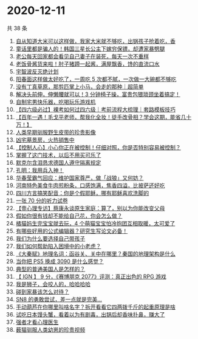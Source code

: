 # 2020-12-11

共 38 条

<!-- BEGIN -->
<!-- 最后更新时间 Fri Dec 11 2020 23:09:09 GMT+0800 (CST) -->

1. [自从知道大米可以这样做，我家大米就不够吃，出锅孩子抢着吃，香](https://www.zhihu.com/zvideo/1320062439422464000)
2. [童话里都是骗人的！韩国三星长公主下嫁穷保镖，却遭家暴劈腿](https://www.zhihu.com/zvideo/1320675876301250560)
3. [老公每天回家都会看见自己妻子在装死，每天一次不重样](https://www.zhihu.com/zvideo/1320394144187961344)
4. [老饭骨酱货来啦！肘子猪蹄一起酱，满屋飘香，馋的直流口水](https://www.zhihu.com/zvideo/1320767661438418944)
5. [宇智波反灭绝计划](https://www.zhihu.com/zvideo/1320779064446480384)
6. [阳春面这样做太好吃了，一周吃 5
   次都不腻，一次做一大碗都不够吃](https://www.zhihu.com/zvideo/1320746991513419776)
7. [没有丁真草原，那剪匹掌上小马，会走的那种｜超简单](https://www.zhihu.com/zvideo/1320332149057785856)
8. [解决头前伸，伸懒腰就可以！3
   分钟椅子操，富贵包猥琐颈坐着搞定！](https://www.zhihu.com/zvideo/1320774136466677760)
9. [自制宅男快乐器，吃喝玩乐游戏机](https://www.zhihu.com/zvideo/1320709274297675776)
10. [【四六级必过】裸考如何过四六级｜考前流程大梳理｜套路模板技巧](https://www.zhihu.com/zvideo/1320717081085005824)
11. [【百年一遇！毛戈平老师，帮我化全妆！徒手改骨相？学会这期，能省几十万！】](https://www.zhihu.com/zvideo/1320742422918209536)
12. [人类早期驯服野生皮带的珍贵影像](https://www.zhihu.com/zvideo/1320395390386786304)
13. [凶宅墓景房，火热销售中](https://www.zhihu.com/zvideo/1320711429016301568)
14. [【控制人心】小心你正在被控制！仔细对照，你是否特别容易被控制？](https://www.zhihu.com/zvideo/1320776579417153536)
15. [掌握了这门技术，以后不用买可乐了](https://www.zhihu.com/zvideo/1320368911968399360)
16. [默克尔含泪恳求德国人遵守隔离规定](https://www.zhihu.com/zvideo/1320309678216224768)
17. [孔明：我用兵入神！](https://www.zhihu.com/zvideo/1320420973695459328)
18. [华春莹霸气回应：维护国家尊严，做「战狼」又何妨？](https://www.zhihu.com/zvideo/1320419752708571136)
19. [河南特色美食牛肉煎粉条，口感饱满，焦香四溢，比披萨还好吃](https://www.zhihu.com/zvideo/1320409964407078912)
20. [四川方言搞笑配音：你是个假耶稣，哪有耶稣喜欢洗脚的](https://www.zhihu.com/zvideo/1319079955393642496)
21. [一张 70 分的听力试卷](https://www.zhihu.com/zvideo/1319966721550577664)
22. [【壹心理专访】蔡康永谈原生家庭：算了，别以为你能改变父母](https://www.zhihu.com/zvideo/1320325304087285760)
23. [假如你很有钱却不能给自己花，你会怎么做？](https://www.zhihu.com/zvideo/1320446826781667328)
24. [橘猫妈生完宝宝就去玩，4
    个萌猫宝宝怕冷抱团互相取暖，太可爱了](https://www.zhihu.com/zvideo/1320370932435943424)
25. [有哪些好用的公式编辑器？研究生写论文必备！](https://www.zhihu.com/zvideo/1320382223095554048)
26. [我们为什么要选择自己带孩子](https://www.zhihu.com/zvideo/1318604800917721088)
27. [我们如何帮助陷入困境中的小老虎？](https://www.zhihu.com/zvideo/1320423426340081664)
28. [《大秦赋》地理名词：函谷关、关中在哪里？秦国的地理架构是什么](https://www.zhihu.com/zvideo/1320352055245582336)
29. [当你把 PS5 换成 3090 是什么感觉？](https://www.zhihu.com/zvideo/1320503413919084544)
30. [典型的普通美国人是怎样的？](https://www.zhihu.com/zvideo/1320132328367247360)
31. [【 IGN 】 9 分，《赛博朋克 2077》评测：真正出色的 RPG
    游戏](https://www.zhihu.com/zvideo/1319625038744477696)
32. [我是狮子，会咬人的，哈哈哈哈](https://www.zhihu.com/zvideo/1319783147332993024)
33. [碰到家暴该怎么对待？](https://www.zhihu.com/zvideo/1320333366906830848)
34. [SN8 的勇敢尝试，差一点就是完美…](https://www.zhihu.com/zvideo/1320266393368223744)
35. [手动葫芦在你哪里叫啥名字？拆开看看它四两拨千斤的起重原理是啥](https://www.zhihu.com/zvideo/1320478261000933376)
36. [试吃日本馒头蟹，看着以为有剧毒，出锅后却香味扑鼻，赚大了](https://www.zhihu.com/zvideo/1320092867491500032)
37. [强者才看心理医生](https://www.zhihu.com/zvideo/1320090562427760640)
38. [薮猫驯服人类幼崽的珍贵视频](https://www.zhihu.com/zvideo/1319691254851207168)

<!-- END -->
